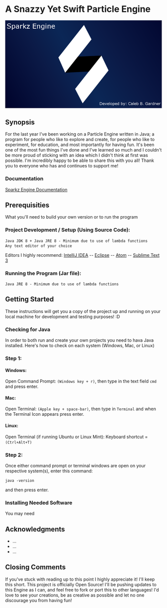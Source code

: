 # A Snazzy Yet Swift Particle Engine
![](res/enginelogo2.png?raw=true "Engine Logo") 

## Synopsis
For the last year I've been working on a Particle Engine written in Java; a program for people who like to explore and create, for people who like to experiment, for education, and most importantly for having fun. It's been one of the most fun things I've done and I've learned so much and I couldn't be more proud of sticking with an idea which I didn't think at first was possible. I'm incredibly happy to be able to share this with you all! Thank you to everyone who has and continues to support me!

### Documentation
[Sparkz Engine Documentation](http://www.google.com)

## Prerequisities

What you'll need to build your own version or to run the program

### Project Development / Setup (Using Source Code):
```
Java JDK 8 + Java JRE 8 - Minimum due to use of lambda functions
Any text editor of your choice
```
Editors I highly recommend: 
[IntelliJ IDEA](https://www.jetbrains.com/idea/) --
[Eclipse](https://eclipse.org/) --
[Atom](https://atom.io/) --
[Sublime Text 3](https://www.sublimetext.com/3)


### Running the Program (Jar file):
```
Java JRE 8 - Minimum due to use of lambda functions
```

## Getting Started

These instructions will get you a copy of the project up and running on your local machine for development and testing purposes! :D

### Checking for Java

In order to both run and create your own projects you need to hava Java installed. Here's how to check on each system (Windows, Mac, or Linux)

### Step 1:

#### Windows:

Open Command Prompt: ```(Windows key + r)```, then type in the text field  ```cmd``` and press enter.

#### Mac:

Open Terminal: ```(Apple key + space-bar)```, then type in ```Terminal``` and when the Terminal Icon appears press enter.

#### Linux: 

Open Terminal (if running Ubuntu or Linux Mint): Keyboard shortcut = ```(Ctrl+Alt+T)```


### Step 2:

Once either command prompt or terminal windows are open on your respective system(s), enter this command:
```
java -version
```
and then press enter.


### Installing Needed Software

You may need 



## Acknowledgments

* ...
* ...
* ...

## Closing Comments
If you've stuck with reading up to this point I highly appreciate it! I'll keep this short. This project is officially Open Source! 
I'll be pushing updates to this Engine as I can, and feel free to fork or port this to other languages! I'd love to see your creations,
be as creative as possible and let no one discourage you from having fun!
